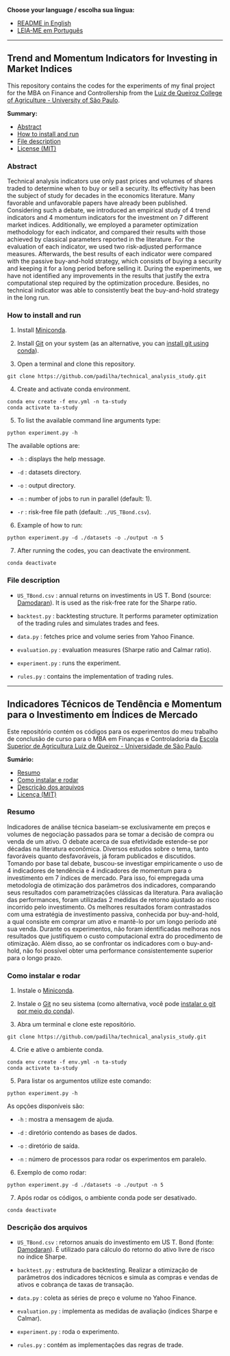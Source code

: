 __Choose your language / escolha sua língua:__
* [README in English](#trend-and-momentum-indicators-for-investing-in-market-indices)
* [LEIA-ME em Português](#indicadores-técnicos-de-tendência-e-momentum-aplicados-ao-investimento-em-índices-de-mercado)

---------------------------------------

## Trend and Momentum Indicators for Investing in Market Indices

This repository contains the codes for the experiments of my final project for the MBA on Finance and Controllership from the [Luiz de Queiroz College of Agriculture - University of São Paulo](http://www.en.esalq.usp.br/).

__Summary:__
* [Abstract](#abstract)
* [How to install and run](#how-to-install-and-run)
* [File description](#file-description)
* [License (MIT)](LICENSE.txt)

### Abstract

Technical analysis indicators use only past prices and volumes of shares traded to determine when to buy or sell a security. Its effectivity has been the subject of study for decades in the economics literature. Many favorable and unfavorable papers have already been published. Considering such a debate, we introduced an empirical study of 4 trend indicators and 4 momentum indicators for the investment on 7 different market indices. Additionally, we employed a parameter optimization methodology for each indicator, and compared their results with those achieved by classical parameters reported in the literature. For the evaluation of each indicator, we used two risk-adjusted performance measures. Afterwards, the best results of each indicator were compared with the passive buy-and-hold strategy, which consists of buying a security and keeping it for a long period before selling it. During the experiments, we have not identified any improvements in the results that justify the extra computational step required by the optimization procedure. Besides, no technical indicator was able to consistently beat the buy-and-hold strategy in the long run.

### How to install and run

1. Install [Miniconda](https://docs.conda.io/en/latest/miniconda.html).

2. Install [Git](https://git-scm.com/book/en/v2/Getting-Started-Installing-Git) on your system (as an alternative, you can [install git using conda](https://anaconda.org/anaconda/git)).

3. Open a terminal and clone this repository.

```
git clone https://github.com/padilha/technical_analysis_study.git
```

4. Create and activate conda environment.

```
conda env create -f env.yml -n ta-study
conda activate ta-study
```

5. To list the available command line arguments type:

```
python experiment.py -h
```

The available options are:

* ```-h``` : displays the help message.

* ```-d``` : datasets directory.

* ```-o``` : output directory.

* ```-n``` : number of jobs to run in parallel (default: 1).

* ```-r``` : risk-free file path (default: ```./US_TBond.csv```).

6. Example of how to run:

```
python experiment.py -d ./datasets -o ./output -n 5
```

7. After running the codes, you can deactivate the environment.

```
conda deactivate
```

### File description

* ```US_TBond.csv``` : annual returns on investiments in US T. Bond (source: [Damodaran](https://pages.stern.nyu.edu/~adamodar/New_Home_Page/datafile/histretSP.html)). It is used as the risk-free rate for the Sharpe ratio.

* ```backtest.py``` : backtesting structure. It performs parameter optimization of the trading rules and simulates trades and fees.

* ```data.py``` : fetches price and volume series from Yahoo Finance.

* ```evaluation.py``` : evaluation measures (Sharpe ratio and Calmar ratio).

* ```experiment.py``` : runs the experiment.

* ```rules.py``` : contains the implementation of trading rules.

---------------------------------------

## Indicadores Técnicos de Tendência e Momentum para o Investimento em Índices de Mercado

Este repositório contém os códigos para os experimentos do meu trabalho de conclusão de curso para o MBA em Finanças e Controladoria da [Escola Superior de Agricultura Luiz de Queiroz - Universidade de São Paulo](http://www.esalq.usp.br/).

__Sumário:__
* [Resumo](#resumo)
* [Como instalar e rodar](#como-instalar-e-rodar)
* [Descrição dos arquivos](#descrição-dos-arquivos)
* [Licença (MIT)](LICENSE.txt)

### Resumo

Indicadores de análise técnica baseiam-se exclusivamente em preços e volumes de negociação passados para se tomar a decisão de compra ou venda de um ativo. O debate acerca de sua efetividade estende-se por décadas na literatura econômica. Diversos estudos sobre o tema, tanto favoráveis quanto desfavoráveis, já foram publicados e discutidos. Tomando por base tal debate, buscou-se investigar empiricamente o uso de 4 indicadores de tendência e 4 indicadores de momentum para o investimento em 7 índices de mercado. Para isso, foi empregada uma metodologia de otimização dos parâmetros dos indicadores, comparando seus resultados com parametrizações clássicas da literatura. Para avaliação das performances, foram utilizadas 2 medidas de retorno ajustado ao risco incorrido pelo investimento. Os melhores resultados foram contrastados com uma estratégia de investimento passiva, conhecida por buy-and-hold, a qual consiste em comprar um ativo e mantê-lo por um longo período até sua venda. Durante os experimentos, não foram identificadas melhoras nos resultados que justifiquem o custo computacional extra do procedimento de otimização. Além disso, ao se confrontar os indicadores com o buy-and-hold, não foi possível obter uma performance consistentemente superior para o longo prazo.

### Como instalar e rodar

1. Instale o [Miniconda](https://docs.conda.io/en/latest/miniconda.html).

2. Instale o [Git](https://git-scm.com/book/pt-br/v2/Come%C3%A7ando-Instalando-o-Git) no seu sistema (como alternativa, você pode [instalar o git por meio do conda](https://anaconda.org/anaconda/git)).

3. Abra um terminal e clone este repositório.

```
git clone https://github.com/padilha/technical_analysis_study.git
```

4. Crie e ative o ambiente conda.

```
conda env create -f env.yml -n ta-study
conda activate ta-study
```

5. Para listar os argumentos utilize este comando:

```
python experiment.py -h
```

As opções disponíveis são:

* ```-h``` : mostra a mensagem de ajuda.

* ```-d``` : diretório contendo as bases de dados.

* ```-o``` : diretório de saída.

* ```-n``` : número de processos para rodar os experimentos em paralelo.

6. Exemplo de como rodar:

```
python experiment.py -d ./datasets -o ./output -n 5
```

7. Após rodar os códigos, o ambiente conda pode ser desativado.

```
conda deactivate
```

### Descrição dos arquivos

* ```US_TBond.csv``` : retornos anuais do investimento em US T. Bond (fonte: [Damodaran](https://pages.stern.nyu.edu/~adamodar/New_Home_Page/datafile/histretSP.html)). É utilizado para cálculo do retorno do ativo livre de risco no índice Sharpe.

* ```backtest.py``` : estrutura de backtesting. Realizar a otimização de parâmetros dos indicadores técnicos e simula as compras e vendas de ativos e cobrança de taxas de transação.

* ```data.py``` : coleta as séries de preço e volume no Yahoo Finance.

* ```evaluation.py``` : implementa as medidas de avaliação (índices Sharpe e Calmar).

* ```experiment.py``` : roda o experimento.

* ```rules.py``` : contém as implementações das regras de trade.